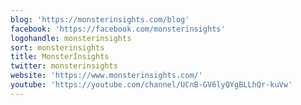 ```yaml
---
blog: 'https://monsterinsights.com/blog'
facebook: 'https://facebook.com/monsterinsights'
logohandle: monsterinsights
sort: monsterinsights
title: MonsterInsights
twitter: monsterinsights
website: 'https://www.monsterinsights.com/'
youtube: 'https://youtube.com/channel/UCnB-GV6lyQYgBLLhQr-kuVw'
---
```

